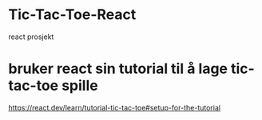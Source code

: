 # Tic-Tac-Toe-React
react prosjekt 
# bruker react sin tutorial til å lage tic-tac-toe spille
https://react.dev/learn/tutorial-tic-tac-toe#setup-for-the-tutorial
